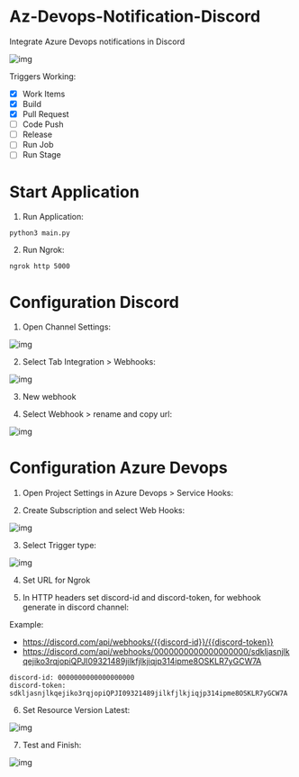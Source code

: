# Az-Devops-Notification-Discord
Integrate Azure Devops notifications in Discord

![img](docs/example.png)

Triggers Working:
- [x] Work Items
- [x] Build
- [x] Pull Request
- [ ] Code Push
- [ ] Release
- [ ] Run Job
- [ ] Run Stage

# Start Application

1. Run Application:

```
python3 main.py
```

2. Run Ngrok:

```
ngrok http 5000
```

# Configuration Discord
1. Open Channel Settings:

![img](docs/disc1.png)

2. Select Tab Integration > Webhooks:

![img](docs/disc2.png)

3. New webhook

4. Select Webhook > rename and copy url:

![img](docs/disc3.png)

# Configuration Azure Devops

1. Open Project Settings in Azure Devops > Service Hooks:

2. Create Subscription and select Web Hooks:

![img](docs/az1.png)

3. Select Trigger type:

![img](docs/az2.png)

4. Set URL for Ngrok

5. In HTTP headers set discord-id and discord-token, for webhook generate in discord channel:

Example: 
- https://discord.com/api/webhooks/{{discord-id}}/{{discord-token}}
- https://discord.com/api/webhooks/0000000000000000000/sdkljasnjlkqejiko3rqjopiQPJI09321489jilkfjlkjiqjp314ipme8OSKLR7yGCW7A


```
discord-id: 0000000000000000000
discord-token: sdkljasnjlkqejiko3rqjopiQPJI09321489jilkfjlkjiqjp314ipme8OSKLR7yGCW7A
```

6. Set Resource Version Latest:

![img](docs/az3.png)

7. Test and Finish:

![img](docs/az4.png)
